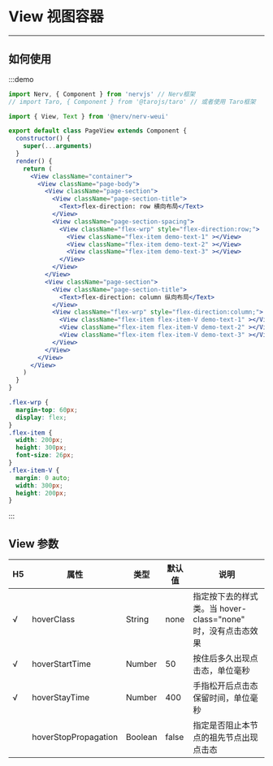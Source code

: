 # View 视图容器

----

## 如何使用

:::demo
```jsx
import Nerv, { Component } from 'nervjs' // Nerv框架
// import Taro, { Component } from '@tarojs/taro' // 或者使用 Taro框架

import { View, Text } from '@nerv/nerv-weui'

export default class PageView extends Component {
  constructor() {
    super(...arguments)
  }
  render() {
    return (
      <View className="container">
        <View className="page-body">
          <View className="page-section">
            <View className="page-section-title">
              <Text>flex-direction: row 横向布局</Text>
            </View>
            <View className="page-section-spacing">
              <View className="flex-wrp" style="flex-direction:row;">
                <View className="flex-item demo-text-1" ></View>
                <View className="flex-item demo-text-2" ></View>
                <View className="flex-item demo-text-3" ></View>
              </View>
            </View>
          </View>
          <View className="page-section">
            <View className="page-section-title">
              <Text>flex-direction: column 纵向布局</Text>
            </View>
            <View className="flex-wrp" style="flex-direction:column;">
              <View className="flex-item flex-item-V demo-text-1" ></View>
              <View className="flex-item flex-item-V demo-text-2" ></View>
              <View className="flex-item flex-item-V demo-text-3" ></View>
            </View>
          </View>
        </View>
      </View>
    )
  }
}
```

```scss
.flex-wrp {
  margin-top: 60px;
  display: flex;
}
.flex-item {
  width: 200px;
  height: 300px;
  font-size: 26px;
}
.flex-item-V {
  margin: 0 auto;
  width: 300px;
  height: 200px;
}
```
:::

## View 参数

|   H5  | 属性                   | 类型    | 默认值 | 说明                                                         |
| --- | ---------------------- | ------- | ------ | ------------------------------------------------------------ |
| √   | hoverClass            | String  | none   | 指定按下去的样式类。当 hover-class="none" 时，没有点击态效果 |
| √   | hoverStartTime       | Number  | 50     | 按住后多久出现点击态，单位毫秒                               |
| √   | hoverStayTime        | Number  | 400    | 手指松开后点击态保留时间，单位毫秒                           |
|     | hoverStopPropagation | Boolean | false  | 指定是否阻止本节点的祖先节点出现点击态                       |
